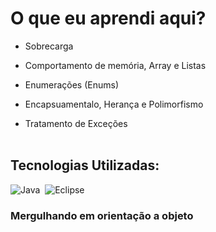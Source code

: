 # O que eu aprendi aqui?


 - Sobrecarga
 
 - Comportamento de memória, Array e Listas

 - Enumerações (Enums)

 - Encapsuamentalo, Herança e Polimorfismo

 - Tratamento de Exceções
<br><br>
## Tecnologias Utilizadas:

![Java](https://img.shields.io/badge/Java-ED8B00?style=for-the-badge&logo=java&logoColor=white")&nbsp;
![Eclipse](https://img.shields.io/badge/Eclipse-FE7A16.svg?style=for-the-badge&logo=Eclipse&logoColor=white)

### Mergulhando em orientação a objeto
